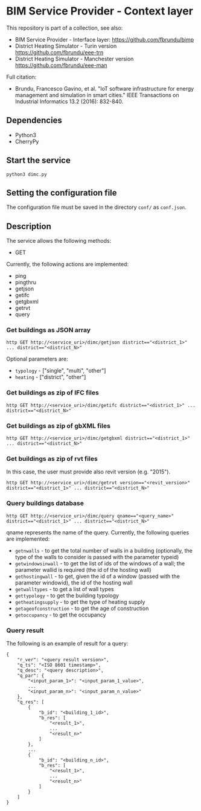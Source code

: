 # BIM Service Provider - Context layer

This repository is part of a collection, see also:
- BIM Service Provider - Interface layer: https://github.com/fbrundu/bimp
- District Heating Simulator - Turin version https://github.com/fbrundu/eee-trn
- District Heating Simulator - Manchester version https://github.com/fbrundu/eee-man

Full citation: 
- Brundu, Francesco Gavino, et al. "IoT software infrastructure for energy management and simulation in smart cities." IEEE Transactions on Industrial Informatics 13.2 (2016): 832-840.


## Dependencies

* Python3
* CherryPy

## Start the service

    python3 dimc.py

## Setting the configuration file

The configuration file must be saved in the directory `conf/` as `conf.json`.

## Description

The service allows the following methods:

* GET

Currently, the following actions are implemented:

* ping
* pingthru
* getjson
* getifc
* getgbxml
* getrvt
* query

### Get buildings as JSON array

    http GET http://<service_uri>/dimc/getjson district=="<district_1>" ... district=="<district_N>"

Optional parameters are:

* `typology` - ["single", "multi", "other"]
* `heating` - ["district", "other"]

### Get buildings as zip of IFC files

    http GET http://<service_uri>/dimc/getifc district=="<district_1>" ... district=="<district_N>"

### Get buildings as zip of gbXML files

    http GET http://<service_uri>/dimc/getgbxml district=="<district_1>" ... district=="<district_N>"

### Get buildings as zip of rvt files

In this case, the user must provide also revit version (e.g. "2015").

    http GET http://<service_uri>/dimc/getrvt version=="<revit_version>" district=="<district_1>" ... district=="<district_N>"

### Query buildings database

    http GET http://<service_uri>/dimc/query qname=="<query_name>" district=="<district_1>" ... district=="<district_N>"

qname represents the name of the query. Currently, the following queries are implemented:

* `getnwalls` - to get the total number of walls in a building (optionally, the type of the walls to consider is passed with the parameter typeid)
* `getwindowsinwall` - to get the list of ids of the windows of a wall; the parameter wallid is required (the id of the hosting wall)
* `gethostingwall` - to get, given the id of a window (passed with the parameter windowid), the id of the hosting wall
* `getwalltypes` - to get a list of wall types
* `gettypology` - to get the building typology
* `getheatingsupply` - to get the type of heating supply
* `getageofconstruction` - to get the age of construction
* `getoccupancy` - to get the occupancy

### Query result

The following is an example of result for a query:

    {
        "r_ver": "<query result version>",
        "q_ts": "<ISO 8601 timestamp>",
        "q_desc": "<query description>",
        "q_par": {
            "<input_param_1>": "<input_param_1_value>",
            ...
            "<input_param_n>": "<input_param_n_value>"
        },
        "q_res": [
            {
                "b_id": "<building_1_id>",
                "b_res": [
                    "<result_1>",
                    ...
                    "<result_n>"
                ]
            },
            ...
            {
                "b_id": "<building_n_id>",
                "b_res": [
                    "<result_1>",
                    ...
                    "<result_n>"
                ]
            }
        ]
    }
